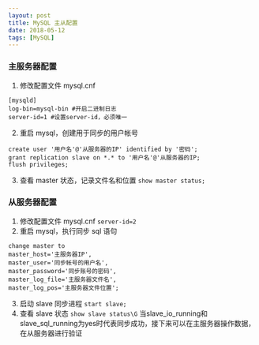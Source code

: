 ```yaml
---
layout: post
title: MySQL 主从配置
date: 2018-05-12
tags: [MySQL]
---
```


### 主服务器配置
1. 修改配置文件 mysql.cnf
```
[mysqld]
log-bin=mysql-bin #开启二进制日志
server-id=1 #设置server-id，必须唯一
```
2. 重启 mysql，创建用于同步的用户帐号
```
create user '用户名'@'从服务器的IP' identified by '密码';
grant replication slave on *.* to '用户名'@'从服务器的IP;
flush privileges;
```
3. 查看 master 状态，记录文件名和位置
`show master status;`

### 从服务器配置
1. 修改配置文件 mysql.cnf
`server-id=2`
2. 重启 mysql，执行同步 sql 语句
```
change master to
master_host='主服务器IP',
master_user='同步帐号的用户名',
master_password='同步账号的密码',
master_log_file='主服务器文件名',
master_log_pos='主服务器文件位置';
```
3. 启动 slave 同步进程
`start slave;`
4. 查看 slave 状态
`show slave status\G`
当slave_io_running和slave_sql_running为yes时代表同步成功，接下来可以在主服务器操作数据，在从服务器进行验证
